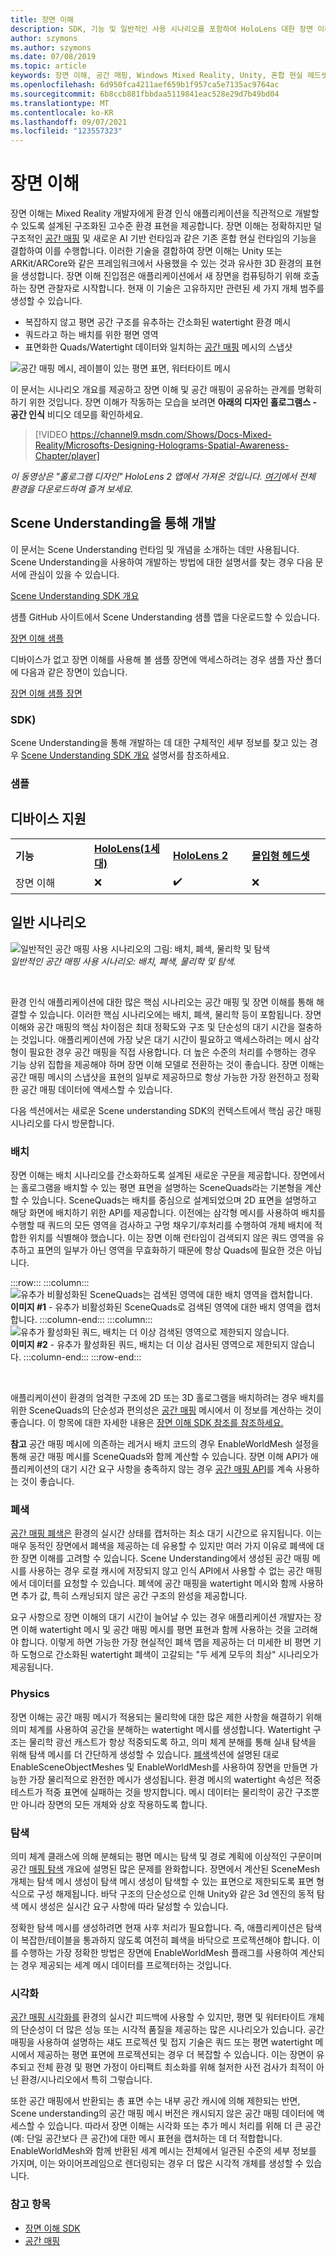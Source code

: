 ```yaml
---
title: 장면 이해
description: SDK, 기능 및 일반적인 사용 시나리오를 포함하여 HoloLens 대한 장면 이해를 사용하여 개발하는 방법을 알아봅니다.
author: szymons
ms.author: szymons
ms.date: 07/08/2019
ms.topic: article
keywords: 장면 이해, 공간 매핑, Windows Mixed Reality, Unity, 혼합 현실 헤드셋, windows mixed reality 헤드셋, 가상 현실 헤드셋, HoloLens, 폐색, SDK
ms.openlocfilehash: 6d950fca4211aef659b1f957ca5e7135ac9764ac
ms.sourcegitcommit: 6b8ccb881fbbdaa5119841eac528e29d7b49bd04
ms.translationtype: MT
ms.contentlocale: ko-KR
ms.lasthandoff: 09/07/2021
ms.locfileid: "123557323"
---
```

# <a name="scene-understanding"></a>장면 이해

장면 이해는 Mixed Reality 개발자에게 환경 인식 애플리케이션을 직관적으로 개발할 수 있도록 설계된 구조화된 고수준 환경 표현을 제공합니다. 장면 이해는 정확하지만 덜 구조적인 [공간 매핑](spatial-mapping.md) 및 새로운 AI 기반 런타임과 같은 기존 혼합 현실 런타임의 기능을 결합하여 이를 수행합니다. 이러한 기술을 결합하여 장면 이해는 Unity 또는 ARKit/ARCore와 같은 프레임워크에서 사용했을 수 있는 것과 유사한 3D 환경의 표현을 생성합니다. 장면 이해 진입점은 애플리케이션에서 새 장면을 컴퓨팅하기 위해 호출하는 장면 관찰자로 시작합니다. 현재 이 기술은 고유하지만 관련된 세 가지 개체 범주를 생성할 수 있습니다.

* 복잡하지 않고 평면 공간 구조를 유추하는 간소화된 watertight 환경 메시
* 쿼드라고 하는 배치를 위한 평면 영역
* 표면화한 Quads/Watertight 데이터와 일치하는 [공간 매핑](spatial-mapping.md) 메시의 스냅샷

![공간 매핑 메시, 레이블이 있는 평면 표면, 워터타이트 메시](images/SUScenarios.png)

이 문서는 시나리오 개요를 제공하고 장면 이해 및 공간 매핑이 공유하는 관계를 명확히 하기 위한 것입니다. 장면 이해가 작동하는 모습을 보려면 **아래의 디자인 홀로그램스 - 공간 인식** 비디오 데모를 확인하세요.

> [!VIDEO https://channel9.msdn.com/Shows/Docs-Mixed-Reality/Microsofts-Designing-Holograms-Spatial-Awareness-Chapter/player]

*이 동영상은 "홀로그램 디자인" HoloLens 2 앱에서 가져온 것입니다. [여기](https://aka.ms/dhapp)에서 전체 환경을 다운로드하여 즐겨 보세요.*

## <a name="developing-with-scene-understanding"></a>Scene Understanding을 통해 개발

이 문서는 Scene Understanding 런타임 및 개념을 소개하는 데만 사용됩니다. Scene Understanding을 사용하여 개발하는 방법에 대한 설명서를 찾는 경우 다음 문서에 관심이 있을 수 있습니다.

[Scene Understanding SDK 개요](../develop/unity/scene-understanding-SDK.md)

샘플 GitHub 사이트에서 Scene Understanding 샘플 앱을 다운로드할 수 있습니다.

[장면 이해 샘플](https://github.com/microsoft/MixedReality-SceneUnderstanding-Samples)

디바이스가 없고 장면 이해를 사용해 볼 샘플 장면에 액세스하려는 경우 샘플 자산 폴더에 다음과 같은 장면이 있습니다.

[장면 이해 샘플 장면](https://github.com/sceneunderstanding-microsoft/unitysample/tree/master/Assets/Resources/SerializedScenesForPCPath)

### <a name="sdk"></a>SDK)

Scene Understanding을 통해 개발하는 데 대한 구체적인 세부 정보를 찾고 있는 경우 [Scene Understanding SDK 개요](../develop/unity/scene-understanding-SDK.md) 설명서를 참조하세요.

### <a name="sample"></a>샘플

## <a name="device-support"></a>디바이스 지원

<table>
    <colgroup>
    <col width="25%" />
    <col width="25%" />
    <col width="25%" />
    <col width="25%" />
    </colgroup>
    <tr>
        <td><strong>기능</strong></td>
        <td><a href="/hololens/hololens1-hardware"><strong>HoloLens(1세대)</strong></a></td>
        <td><a href="https://docs.microsoft.com/hololens/hololens2-hardware"><strong>HoloLens 2</strong></td>
        <td><a href="../discover/immersive-headset-hardware-details.md"><strong>몰입형 헤드셋</strong></a></td>
    </tr>
     <tr>
        <td>장면 이해</td>
        <td>❌</td>
        <td>✔️</td>
        <td>❌</td>
    </tr>
</table>

## <a name="common-usage-scenarios"></a>일반 시나리오

![일반적인 공간 매핑 사용 시나리오의 그림: 배치, 폐색, 물리학 및 탐색](images/sm-concepts-1000px.png)<br>
*일반적인 공간 매핑 사용 시나리오: 배치, 폐색, 물리학 및 탐색.*

<br>

환경 인식 애플리케이션에 대한 많은 핵심 시나리오는 공간 매핑 및 장면 이해를 통해 해결할 수 있습니다. 이러한 핵심 시나리오에는 배치, 폐색, 물리학 등이 포함됩니다. 장면 이해와 공간 매핑의 핵심 차이점은 최대 정확도와 구조 및 단순성의 대기 시간을 절충하는 것입니다. 애플리케이션에 가장 낮은 대기 시간이 필요하고 액세스하려는 메시 삼각형이 필요한 경우 공간 매핑을 직접 사용합니다. 더 높은 수준의 처리를 수행하는 경우 기능 상위 집합을 제공해야 하며 장면 이해 모델로 전환하는 것이 좋습니다. 장면 이해는 공간 매핑 메시의 스냅샷을 표현의 일부로 제공하므로 항상 가능한 가장 완전하고 정확한 공간 매핑 데이터에 액세스할 수 있습니다.

다음 섹션에서는 새로운 Scene understanding SDK의 컨텍스트에서 핵심 공간 매핑 시나리오를 다시 방문합니다.

### <a name="placement"></a>배치

장면 이해는 배치 시나리오를 간소화하도록 설계된 새로운 구문을 제공합니다. 장면에서는 홀로그램을 배치할 수 있는 평면 표면을 설명하는 SceneQuads라는 기본형을 계산할 수 있습니다. SceneQuads는 배치를 중심으로 설계되었으며 2D 표면을 설명하고 해당 화면에 배치하기 위한 API를 제공합니다. 이전에는 삼각형 메시를 사용하여 배치를 수행할 때 쿼드의 모든 영역을 검사하고 구멍 채우기/후처리를 수행하여 개체 배치에 적합한 위치를 식별해야 했습니다. 이는 장면 이해 런타임이 검색되지 않은 쿼드 영역을 유추하고 표면의 일부가 아닌 영역을 무효화하기 때문에 항상 Quads에 필요한 것은 아닙니다.

:::row:::
    :::column:::
       ![유추가 비활성화된 SceneQuads는 검색된 영역에 대한 배치 영역을 캡처합니다.](images/SUQuads.png)<br>
       **이미지 #1** - 유추가 비활성화된 SceneQuads로 검색된 영역에 대한 배치 영역을 캡처합니다.
    :::column-end:::
        :::column:::
       ![유추가 활성화된 쿼드, 배치는 더 이상 검색된 영역으로 제한되지 않습니다.](images/SUWatertight.png)<br>
        **이미지 #2** - 유추가 활성화된 쿼드, 배치는 더 이상 검사된 영역으로 제한되지 않습니다.
    :::column-end:::
:::row-end:::

<br>


애플리케이션이 환경의 엄격한 구조에 2D 또는 3D 홀로그램을 배치하려는 경우 배치를 위한 SceneQuads의 단순성과 편의성은 [공간 매핑](spatial-mapping.md) 메시에서 이 정보를 계산하는 것이 좋습니다. 이 항목에 대한 자세한 내용은 [장면 이해 SDK 참조를 참조하세요.](../develop/unity/scene-understanding-SDK.md)

**참고** 공간 매핑 메시에 의존하는 레거시 배치 코드의 경우 EnableWorldMesh 설정을 통해 공간 매핑 메시를 SceneQuads와 함께 계산할 수 있습니다. 장면 이해 API가 애플리케이션의 대기 시간 요구 사항을 충족하지 않는 경우 [공간 매핑 API](spatial-mapping.md#placement)를 계속 사용하는 것이 좋습니다.

### <a name="occlusion"></a>폐색

[공간 매핑 폐색은](spatial-mapping.md#occlusion) 환경의 실시간 상태를 캡처하는 최소 대기 시간으로 유지됩니다. 이는 매우 동적인 장면에서 폐색을 제공하는 데 유용할 수 있지만 여러 가지 이유로 폐색에 대한 장면 이해를 고려할 수 있습니다. Scene Understanding에서 생성된 공간 매핑 메시를 사용하는 경우 로컬 캐시에 저장되지 않고 인식 API에서 사용할 수 없는 공간 매핑에서 데이터를 요청할 수 있습니다. 폐색에 공간 매핑을 watertight 메시와 함께 사용하면 추가 값, 특히 스캐닝되지 않은 공간 구조의 완성을 제공합니다.

요구 사항으로 장면 이해의 대기 시간이 늘어날 수 있는 경우 애플리케이션 개발자는 장면 이해 watertight 메시 및 공간 매핑 메시를 평면 표현과 함께 사용하는 것을 고려해야 합니다. 이렇게 하면 가능한 가장 현실적인 폐색 맵을 제공하는 더 미세한 비 평면 기하 도형으로 간소화된 watertight 폐색이 고갈되는 "두 세계 모두의 최상" 시나리오가 제공됩니다.

### <a name="physics"></a>Physics

장면 이해는 공간 매핑 메시가 적용되는 물리학에 대한 많은 제한 사항을 해결하기 위해 의미 체계를 사용하여 공간을 분해하는 watertight 메시를 생성합니다. Watertight 구조는 물리학 광선 캐스트가 항상 적중되도록 하고, 의미 체계 분해를 통해 실내 탐색을 위해 탐색 메시를 더 간단하게 생성할 수 있습니다. [폐색](#occlusion)섹션에 설명된 대로 EnableSceneObjectMeshes 및 EnableWorldMesh를 사용하여 장면을 만들면 가능한 가장 물리적으로 완전한 메시가 생성됩니다. 환경 메시의 watertight 속성은 적중 테스트가 적중 표면에 실패하는 것을 방지합니다. 메시 데이터는 물리학이 공간 구조뿐만 아니라 장면의 모든 개체와 상호 작용하도록 합니다.

### <a name="navigation"></a>탐색

의미 체계 클래스에 의해 분해되는 평면 메시는 탐색 및 경로 계획에 이상적인 구문이며 공간 [매핑 탐색](spatial-mapping.md#navigation) 개요에 설명된 많은 문제를 완화합니다. 장면에서 계산된 SceneMesh 개체는 탐색 메시 생성이 탐색 메시 생성이 탐색할 수 있는 표면으로 제한되도록 표면 형식으로 구성 해제됩니다. 바닥 구조의 단순성으로 인해 Unity와 같은 3d 엔진의 동적 탐색 메시 생성은 실시간 요구 사항에 따라 달성할 수 있습니다.

정확한 탐색 메시를 생성하려면 현재 사후 처리가 필요합니다. 즉, 애플리케이션은 탐색이 복잡한/테이블을 통과하지 않도록 여전히 폐색을 바닥으로 프로젝션해야 합니다. 이를 수행하는 가장 정확한 방법은 장면에 EnableWorldMesh 플래그를 사용하여 계산되는 경우 제공되는 세계 메시 데이터를 프로젝터하는 것입니다.

### <a name="visualization"></a>시각화

[공간 매핑 시각화를](spatial-mapping.md#visualization) 환경의 실시간 피드백에 사용할 수 있지만, 평면 및 워터타이트 개체의 단순성이 더 많은 성능 또는 시각적 품질을 제공하는 많은 시나리오가 있습니다. 공간 매핑을 사용하여 설명하는 섀도 프로젝션 및 접지 기술은 쿼드 또는 평면 watertight 메시에서 제공하는 평면 표면에 프로젝션되는 경우 더 복잡할 수 있습니다. 이는 장면이 유추되고 전체 환경 및 평면 가정이 아티팩트 최소화를 위해 철저한 사전 검사가 최적이 아닌 환경/시나리오에서 특히 그렇습니다.

또한 공간 매핑에서 반환되는 총 표면 수는 내부 공간 캐시에 의해 제한되는 반면, Scene understanding의 공간 매핑 메시 버전은 캐시되지 않은 공간 매핑 데이터에 액세스할 수 있습니다. 따라서 장면 이해는 시각화 또는 추가 메시 처리를 위해 더 큰 공간(예: 단일 공간보다 큰 공간)에 대한 메시 표현을 캡처하는 데 더 적합합니다. EnableWorldMesh와 함께 반환된 세계 메시는 전체에서 일관된 수준의 세부 정보를 가지며, 이는 와이어프레임으로 렌더링되는 경우 더 많은 시각적 개체를 생성할 수 있습니다.

### <a name="see-also"></a>참고 항목

* [장면 이해 SDK](../develop/unity/scene-understanding-SDK.md)
* [공간 매핑](spatial-mapping.md)
